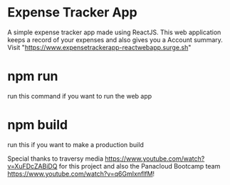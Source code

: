 # Expense Tracker App

A simple expense tracker app made using ReactJS. This web application keeps a record of your expenses and also gives you a Account summary. Visit "https://www.expensetrackerapp-reactwebapp.surge.sh"

# npm run
run this command if you want to run the web app

# npm build
run this if you want to make a production build

Special thanks to traversy media https://www.youtube.com/watch?v=XuFDcZABiDQ for this project and also the Panacloud Bootcamp team https://www.youtube.com/watch?v=q6GmIxnflfM!
